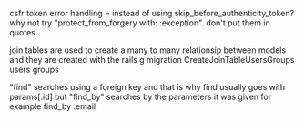 csfr token error handling = instead of using skip_before_authenticity_token? why not try 
"protect_from_forgery with: :exception". don't put them in quotes.

join tables are used to create a many to many relationsip between models and they are created with the rails g migration CreateJoinTableUsersGroups users groups

"find" searches using a foreign key and that is why find usually goes with params[:id] but "find_by" searches by the parameters it was given for example find_by :email